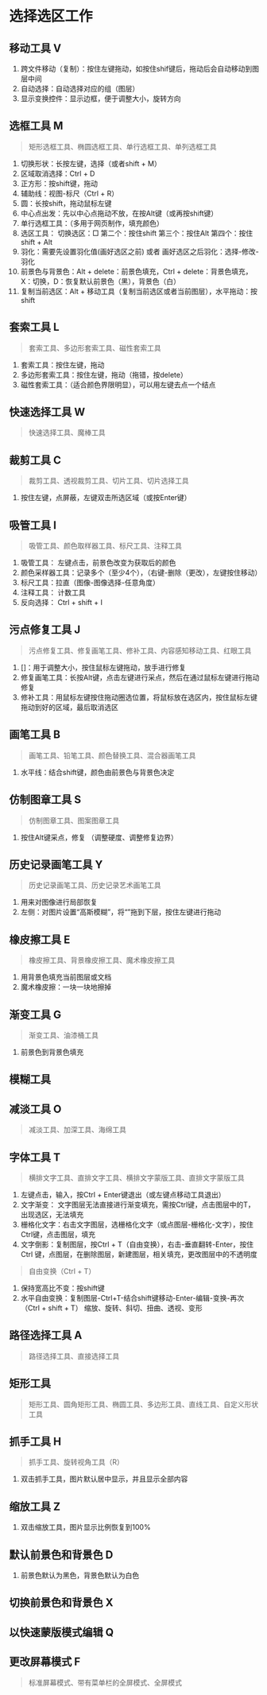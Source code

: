 # 选择选区工作

## 移动工具 V

1. 跨文件移动（复制）：按住左键拖动，如按住shif键后，拖动后会自动移动到图层中间
2. 自动选择：自动选择对应的组（图层）
3. 显示变换控件：显示边框，便于调整大小，旋转方向

## 选框工具 M
> 矩形选框工具、椭圆选框工具、单行选框工具、单列选框工具

1. 切换形状：长按左键，选择（或者shift + M）
2. 区域取消选择：Ctrl + D
3. 正方形：按shift键，拖动
4. 辅助线：视图-标尺（Ctrl + R）
5. 圆：长按shift，拖动鼠标左键
6. 中心点出发：先以中心点拖动不放，在按Alt键（或再按shift键）
7. 单行选框工具：（多用于网页制作，填充颜色）
8. 选区工具：
切换选区：□  第二个：按住shift 第三个：按住Alt 第四个：按住shift + Alt
9. 羽化：需要先设置羽化值(画好选区之前) 或者 画好选区之后羽化：选择-修改-羽化
10. 前景色与背景色：Alt + delete：前景色填充，Ctrl + delete：背景色填充，X：切换，D：恢复默认前景色（黑），背景色（白）
11. 复制当前选区：Alt + 移动工具（复制当前选区或者当前图层），水平拖动：按shift

## 套索工具 L
> 套索工具、多边形套索工具、磁性套索工具

1. 套索工具：按住左键，拖动
2. 多边形套索工具：按住左键，拖动（拖错，按delete）
3. 磁性套索工具：（适合颜色界限明显），可以用左键去点一个结点

## 快速选择工具 W
> 快速选择工具、魔棒工具

## 裁剪工具 C
> 裁剪工具、透视裁剪工具、切片工具、切片选择工具

1. 按住左键，点屏蔽，左键双击所选区域（或按Enter键）

## 吸管工具 I
> 吸管工具、颜色取样器工具、标尺工具、注释工具

1. 吸管工具： 左键点击，前景色改变为获取后的颜色
2. 颜色采样器工具：记录多个（至少4个），（右键-删除（更改），左键按住移动）
3. 标尺工具：拉直（图像-图像选择-任意角度）
4. 注释工具： 计数工具
5. 反向选择： Ctrl + shift + I

## 污点修复工具 J
> 污点修复工具、修复画笔工具、修补工具、内容感知移动工具、红眼工具
1. []：用于调整大小，按住鼠标左键拖动，放手进行修复
2. 修复画笔工具：长按Alt键，点击左键进行采点，然后在通过鼠标左键进行拖动修复
3. 修补工具：用鼠标左键按住拖动圈选位置，将鼠标放在选区内，按住鼠标左键拖动到好的区域，最后取消选区

## 画笔工具 B
> 画笔工具、铅笔工具、颜色替换工具、混合器画笔工具

1. 水平线：结合shift键，颜色由前景色与背景色决定


## 仿制图章工具 S
> 仿制图章工具、图案图章工具
1. 按住Alt键采点，修复 （调整硬度、调整修复边界）

## 历史记录画笔工具 Y
> 历史记录画笔工具、历史记录艺术画笔工具
1. 用来对图像进行局部恢复
2. 左侧：对图片设置“高斯模糊”，将“”拖到下层，按住左键进行拖动

## 橡皮擦工具 E
> 橡皮擦工具、背景橡皮擦工具、魔术橡皮擦工具
1. 用背景色填充当前图层或文档
2. 魔术橡皮擦：一块一块地擦掉

## 渐变工具 G
> 渐变工具、油漆桶工具
1. 前景色到背景色填充

## 模糊工具 

## 减淡工具 O
> 减淡工具、加深工具、海绵工具

## 字体工具 T
> 横排文字工具、直排文字工具、横排文字蒙版工具、直排文字蒙版工具
1. 左键点击，输入，按Ctrl + Enter键退出（或左键点移动工具退出）
2. 文字渐变： 文字图层无法直接进行渐变填充，需按Ctrl键，点击图层中的T，出现选区，无法填充
3. 栅格化文字：右击文字图层，选栅格化文字（或点图层-栅格化-文字），按住Ctrl键，点击图层，填充
4. 文字倒影：复制图层，按Ctrl + T（自由变换），右击-垂直翻转-Enter，按住 Ctrl 键，点图层，在删除图层，新建图层，相关填充，更改图层中的不透明度

> 自由变换（Ctrl + T）
1. 保持宽高比不变：按shift键
2. 水平自由变换：复制图层-Ctrl+T-结合shift键移动-Enter-编辑-变换-再次（Ctrl + shift + T）
缩放、旋转、斜切、扭曲、透视、变形

## 路径选择工具 A
> 路径选择工具、直接选择工具

## 矩形工具
> 矩形工具、圆角矩形工具、椭圆工具、多边形工具、直线工具、自定义形状工具

## 抓手工具 H
> 抓手工具、旋转视角工具（R）
1. 双击抓手工具，图片默认居中显示，并且显示全部内容

## 缩放工具 Z
1. 双击缩放工具，图片显示比例恢复到100%

## 默认前景色和背景色 D
1. 前景色默认为黑色，背景色默认为白色

## 切换前景色和背景色 X

## 以快速蒙版模式编辑 Q

## 更改屏幕模式 F
> 标准屏幕模式、带有菜单栏的全屏模式、全屏模式



